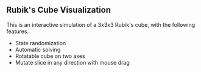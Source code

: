 ## Rubik's Cube Visualization

This is an interactive simulation of a 3x3x3 Rubik's cube, with the following features.

* State randomization 
* Automatic solving 
* Rotatable cube on two axes
* Mutate slice in any direction with mouse drag



